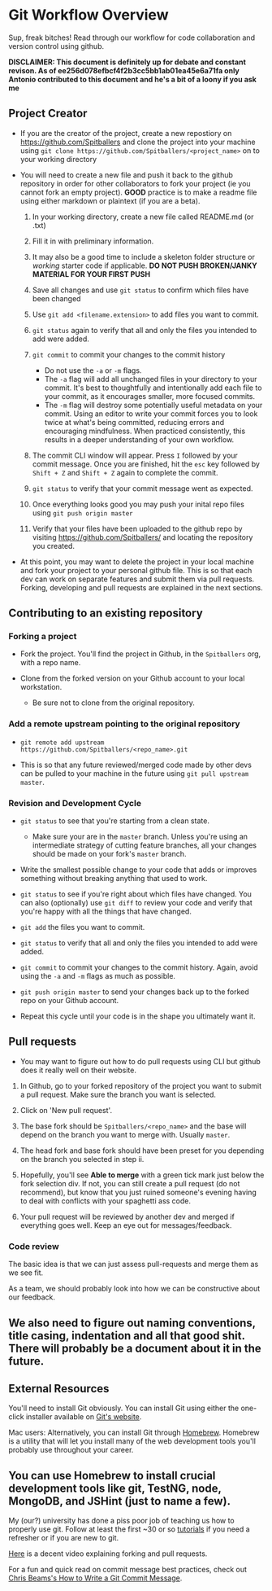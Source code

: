 # Git Workflow Overview
Sup, freak bitches! Read through our workflow for code collaboration and version control using github.

**DISCLAIMER: This document is definitely up for debate and constant revison. As of ee256d078efbcf4f2b3cc5bb1ab01ea45e6a71fa only Antonio contributed to this document and he's a bit of a loony if you ask me**

## Project Creator
* If you are the creator of the project, create a new repostiory on https://github.com/Spitballers and clone the project into your machine using `git clone https://github.com/Spitballers/<project_name>` on to your working directory

* You will need to create a new file and push it back to the github repository in order for other collaborators to fork your project (ie you cannot fork an empty project). **GOOD** practice is to make a readme file using either markdown or plaintext (if you are a beta).
	1. In your working directory, create a new file called README.md (or .txt)
	2. Fill it in with preliminary information.
	3. It may also be a good time to include a skeleton folder structure or *working* starter code if applicable. **DO NOT PUSH BROKEN/JANKY MATERIAL FOR YOUR FIRST PUSH**
	4. Save all changes and use `git status` to confirm which files have been changed
	5. Use `git add <filename.extension>` to add files you want to commit.
	6. `git status` again to verify that all and only the files you intended to add were added.
	7. `git commit` to commit your changes to the commit history

		* Do not use the `-a` or `-m` flags.
		* The `-a` flag will add all unchanged files in your directory to your commit. It's best to thoughtfully and intentionally add each file to your commit, as it encourages smaller, more focused commits.
		* The `-m` flag will destroy some potentially useful metadata on your commit. Using an editor to write your commit forces you to look twice at what's being committed, reducing errors and encouraging mindfulness. When practiced consistently, this results in a deeper understanding of your own workflow.
	8. The commit CLI window will appear. Press `I` followed by your commit message. Once you are finished, hit the `esc` key followed by `Shift + Z` and `Shift + Z` again to complete the commit.
	9. `git status` to verify that your commit message went as expected.
	10. Once everything looks good you may push your inital repo files using `git push origin master`
	11. Verify that your files have been uploaded to the github repo by visiting https://github.com/Spitballers/ and locating the repository you created.

* At this point, you may want to delete the project in your local machine and fork your project to your personal github file. This is so that each dev can work on separate features and submit them via pull requests. Forking, developing and pull requests are explained in the next sections.

## Contributing to an existing repository

### Forking a project
* Fork the project. You'll find the project in Github, in the `Spitballers` org, with a repo name.

* Clone from the forked version on your Github account to your local workstation.
	* Be sure not to clone from the original repository.

### Add a remote upstream pointing to the original repository
* `git remote add upstream https://github.com/Spitballers/<repo_name>.git`

* This is so that any future reviewed/merged code made by other devs can be pulled to your machine in the future using `git pull upstream master`.

### Revision and Development Cycle
* `git status` to see that you're starting from a clean state.
	* Make sure your are in the `master` branch. Unless you're using an intermediate strategy of cutting feature branches, all your changes should be made on your fork's `master` branch.

* Write the smallest possible change to your code that adds or improves something without breaking anything that used to work.

* `git status` to see if you're right about which files have changed. You can also (optionally) use `git diff` to review your code and verify that you're happy with all the things that have changed.

* `git add` the files you want to commit.

* `git status` to verify that all and only the files you intended to add were added.

* `git commit` to commit your changes to the commit history. Again, avoid using the `-a` and `-m` flags as much as possible.

* `git push origin master` to send your changes back up to the forked repo on your Github account.

* Repeat this cycle until your code is in the shape you ultimately want it.

## Pull requests
* You may want to figure out how to do pull requests using CLI but github does it really well on their website.

1. In Github, go to your forked repository of the project you want to submit a pull request. Make sure the branch you want is selected.

2. Click on 'New pull request'.

3. The base fork should be `Spitballers/<repo_name>` and the base will depend on the branch you want to merge with. Usually `master`.

4. The head fork and base fork should have been preset for you depending on the branch you selected in step ii.

5. Hopefully, you'll see **Able to merge** with a green tick mark just below the fork selection div. If not, you can still create a pull request (do not recommend), but know that you just ruined someone's evening having to deal with conflicts with your spaghetti ass code.

6. Your pull request will be reviewed by another dev and merged if everything goes well. Keep an eye out for messages/feedback.

### Code review
The basic idea is that we can just assess pull-requests and merge them as we see fit.

As a team, we should probably look into how we can be constructive about our feedback.

We also need to figure out naming conventions, title casing, indentation and all that good shit. There will probably be a document about it in the future.
---

## External Resources
You'll need to install Git obviously. You can install Git using either the one-click installer available on [Git's website](https://git-scm.com/downloads).

Mac users: Alternatively, you can install Git through [Homebrew](https://brew.sh/). Homebrew is a utility that will let you install many of the web development tools you'll probably use throughout your career.

You can use Homebrew to install crucial development tools like git, TestNG, node, MongoDB, and JSHint (just to name a few).
---

My (our?) university has done a piss poor job of teaching us how to properly use git. Follow at least the first ~30 or so [tutorials](http://gitimmersion.com) if you need a refresher or if you are new to git. 

[Here](http://youtu.be/75_UrC2unv4) is a decent video explaining forking and pull requests.

For a fun and quick read on commit message best practices, check out [Chris Beams's How to Write a Git Commit Message](https://chris.beams.io/posts/git-commit/#seven-rules).





